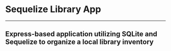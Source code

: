 # Sequelize Library App
___
## Express-based application utilizing SQLite and Sequelize to organize a local library inventory